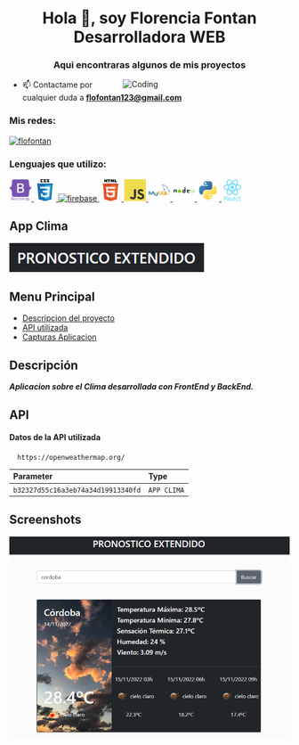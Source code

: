 
<h1 align="center">Hola 👋, soy Florencia Fontan Desarrolladora WEB</h1>

<h3 align="center">Aqui encontraras algunos de mis proyectos</h3>
<img align="right" alt="Coding" width="300" src="https://miro.medium.com/max/720/1*qdAW1TjCN57h1lbuuzvchg.gif">

- 📫 Contactame por cualquier duda a **flofontan123@gmail.com**

<h3 align="left">Mis redes:</h3>
<p align="left">
<a href="https://instagram.com/flofontan" target="blank"><img align="center" src="https://raw.githubusercontent.com/rahuldkjain/github-profile-readme-generator/master/src/images/icons/Social/instagram.svg" alt="flofontan" height="30" width="40" /></a>
</p>

<h3 align="left">Lenguajes que utilizo:</h3>
<p align="left"> <a href="https://getbootstrap.com" target="_blank" rel="noreferrer"> <img src="https://raw.githubusercontent.com/devicons/devicon/master/icons/bootstrap/bootstrap-plain-wordmark.svg" alt="bootstrap" width="40" height="40"/> </a> <a href="https://www.w3schools.com/css/" target="_blank" rel="noreferrer"> <img src="https://raw.githubusercontent.com/devicons/devicon/master/icons/css3/css3-original-wordmark.svg" alt="css3" width="40" height="40"/> </a> <a href="https://firebase.google.com/" target="_blank" rel="noreferrer"> <img src="https://www.vectorlogo.zone/logos/firebase/firebase-icon.svg" alt="firebase" width="40" height="40"/> </a> <a href="https://www.w3.org/html/" target="_blank" rel="noreferrer"> <img src="https://raw.githubusercontent.com/devicons/devicon/master/icons/html5/html5-original-wordmark.svg" alt="html5" width="40" height="40"/> </a> <a href="https://developer.mozilla.org/en-US/docs/Web/JavaScript" target="_blank" rel="noreferrer"> <img src="https://raw.githubusercontent.com/devicons/devicon/master/icons/javascript/javascript-original.svg" alt="javascript" width="40" height="40"/> </a> <a href="https://www.mysql.com/" target="_blank" rel="noreferrer"> <img src="https://raw.githubusercontent.com/devicons/devicon/master/icons/mysql/mysql-original-wordmark.svg" alt="mysql" width="40" height="40"/> </a> <a href="https://nodejs.org" target="_blank" rel="noreferrer"> <img src="https://raw.githubusercontent.com/devicons/devicon/master/icons/nodejs/nodejs-original-wordmark.svg" alt="nodejs" width="40" height="40"/> </a> <a href="https://www.python.org" target="_blank" rel="noreferrer"> <img src="https://raw.githubusercontent.com/devicons/devicon/master/icons/python/python-original.svg" alt="python" width="40" height="40"/> </a> <a href="https://reactjs.org/" target="_blank" rel="noreferrer"> <img src="https://raw.githubusercontent.com/devicons/devicon/master/icons/react/react-original-wordmark.svg" alt="react" width="40" height="40"/> </a> </p>



## App Clima

![Titulo](https://github.com/flofon123/AppClima/blob/main/src/assets/titulo.PNG)



## Menu Principal

 - [Descripcion del proyecto](#Descripción)
 - [API utilizada](#API)
 - [Capturas Aplicacion](#Screenshots)

## Descripción

***Aplicacion sobre el Clima desarrollada con FrontEnd y BackEnd.***

## API

#### Datos de la API utilizada

```http
  https://openweathermap.org/
```

| Parameter | Type     |
| :-------- | :------- | 
| `b32327d55c16a3eb74a34d19913340fd` | `APP CLIMA` |



## Screenshots

![App Screenshot](https://github.com/flofon123/AppClima/blob/main/src/assets/capApp.PNG)

